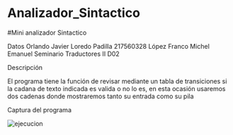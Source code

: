 # Analizador_Sintactico

#Mini analizador Sintactico

Datos Orlando Javier Loredo Padilla 217560328 López Franco Michel Emanuel Seminario Traductores II D02

Descripción

El programa tiene la función de revisar mediante un tabla de transiciones si la cadana de texto indicada es valida o no lo es, en esta ocasión usaremos dos cadenas donde mostraremos tanto su entrada como su pila 

Captura del programa

![ejecucion](https://user-images.githubusercontent.com/123122353/221325471-10e47bdb-9203-4705-a354-f2c0b37c9b45.png)

